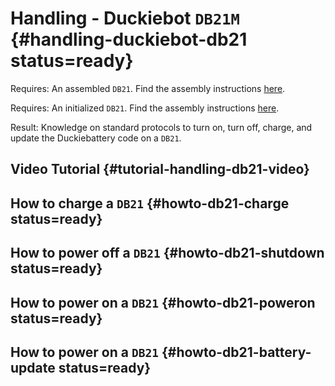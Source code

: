# Handling - Duckiebot `DB21M` {#handling-duckiebot-db21 status=ready}

<div class='requirements' markdown="1">

Requires: An assembled `DB21`. Find the assembly instructions [here](#assembling-duckiebot-db21).

Requires: An initialized `DB21`. Find the assembly instructions [here](#assembling-duckiebot-db21).

Result: Knowledge on standard protocols to turn on, turn off, charge, and update the Duckiebattery code on a `DB21`.

</div>

## Video Tutorial {#tutorial-handling-db21-video}

<div figure-id="fig:howto-handle-db21">
    <dtvideo src="vimeo:527038785"/>
</div>


## How to charge a `DB21` {#howto-db21-charge status=ready}




## How to power off a `DB21` {#howto-db21-shutdown status=ready}




## How to power on a `DB21` {#howto-db21-poweron status=ready}



## How to power on a `DB21` {#howto-db21-battery-update status=ready}

<div figure-id="fig:howto-battery-update-db21">
    <dtvideo src="vimeo:526718185"/>
</div>
